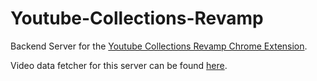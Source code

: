 # Youtube-Collections-Revamp
Backend Server for the [Youtube Collections Revamp Chrome Extension](https://github.com/GabeMeister/Youtube-Collections-Revamp).

Video data fetcher for this server can be found [here](https://github.com/GabeMeister/vidfetcher).